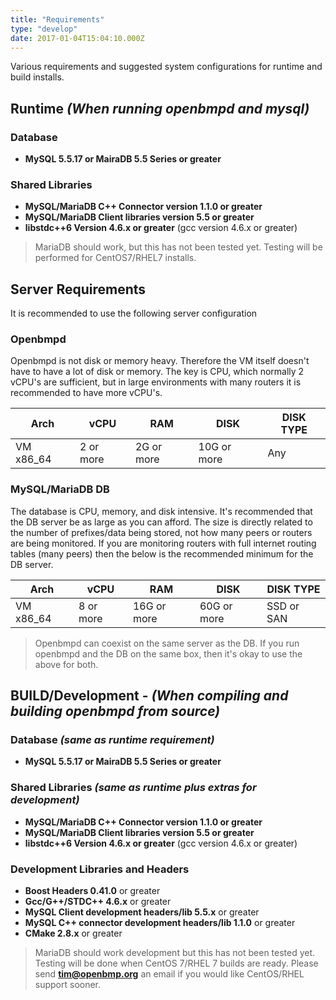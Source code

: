 ```yaml
---
title: "Requirements"
type: "develop"
date: 2017-01-04T15:04:10.000Z
---
```


Various requirements and suggested system configurations for runtime and build installs. 

<!--more-->

Runtime *(When running openbmpd and mysql)*
-----------------------------------------

### Database
* **MySQL 5.5.17 or MairaDB 5.5 Series or greater**

### Shared Libraries
* **MySQL/MariaDB C++ Connector version 1.1.0 or greater** 
* **MySQL/MariaDB Client libraries version 5.5 or greater**
* **libstdc++6 Version 4.6.x or greater**  (gcc version 4.6.x or greater)

> MariaDB should work, but this has not been tested yet.  Testing will be performed for CentOS7/RHEL7 installs.

Server Requirements
-------------------
It is recommended to use the following server configuration


### Openbmpd 
Openbmpd is not disk or memory heavy.  Therefore the VM itself doesn't have to have a lot of disk or memory.  The key is CPU, which normally 2 vCPU's are sufficient, but in large environments with many routers it is recommended to have more vCPU's. 

| Arch      | vCPU      | RAM        | DISK        | DISK TYPE |
| --------- | --------- | ---------- | ----------- | ----------| 
| VM x86_64 | 2 or more | 2G or more | 10G or more | Any       |

### MySQL/MariaDB DB
The database is CPU, memory, and disk intensive. It's recommended that the DB server be as large as you can afford.  The size is directly related to the number of prefixes/data being stored, not how many peers or routers are being monitored. If you are monitoring routers with full internet routing tables (many peers) then the below is the recommended minimum for the DB server. 

| Arch      | vCPU      | RAM         | DISK        | DISK TYPE  |
| --------- | --------- | ----------- | ----------- | -----------| 
| VM x86_64 | 8 or more | 16G or more | 60G or more | SSD or SAN |

>  Openbmpd can coexist on the same server as the DB.  If you run openbmpd and the DB on the same box, then it's okay to use the above for both.  


BUILD/Development - *(When compiling and building openbmpd from source)*
--------------------------------------------------------------------

### Database *(same as runtime requirement)*
* **MySQL 5.5.17 or MairaDB 5.5 Series or greater**

### Shared Libraries *(same as runtime plus extras for development)*
* **MySQL/MariaDB C++ Connector version 1.1.0 or greater** 
* **MySQL/MariaDB Client libraries version 5.5 or greater**
* **libstdc++6 Version 4.6.x or greater**  (gcc version 4.6.x or greater)

### Development Libraries and Headers
* **Boost Headers 0.41.0** or greater
* **Gcc/G++/STDC++ 4.6.x** or greater
* **MySQL Client development headers/lib 5.5.x** or greater
* **MySQL C++ connector development headers/lib 1.1.0** or greater
* **CMake 2.8.x** or greater

> MariaDB should work development but this has not been tested yet.  Testing will be done
> when CentOS 7/RHEL 7 builds are ready.  Please send **tim@openbmp.org** an email if you would like CentOS/RHEL support sooner.  

